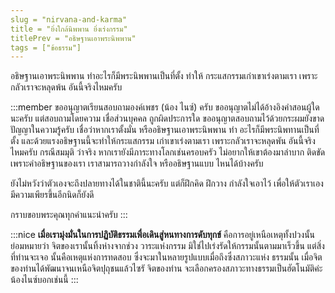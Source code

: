 ```yaml
---
slug = "nirvana-and-karma"
title = "ยิ่งใกล้นิพพาน ยิ่งเร่งกรรม"
titlePrev = "อธิษฐานเอาพระนิพพาน"
tags = ["ข้อธรรม"]
---
```


อธิษฐานเอาพระนิพพาน ทำอะไรก็มีพระนิพพานเป็นที่ตั้ง ทำให้
กระแสกรรมเก่าเขาเร่งตามเรา เพราะกลัวเราจะหลุดพ้น อันนี้จริงไหมครับ

:::member
ขออนุญาตเรียนสอบถามองค์เพชร (น้อง
ไนซ์) ครับ ขออนุญาตไม่ได้อ้างอิงคำสอนผู้ใดนะครับ แต่สอบถามโดยความ
เชื่อส่วนบุคคล ถูกผิดประการใด ขออนุญาตสอบถามไว้ด้วยกระผมยังขาด
ปัญญาในความรู้ครับ เชื่อว่าหากเราตั้งมั่น หรืออธิษฐานเอาพระนิพพาน ทำ
อะไรก็มีพระนิพทานเป็นที่ตั้ง และด้วยแรงอธิษฐานนี้จะทำให้กระแสกรรม
เก่าเขาเร่งตามเรา เพราะกลัวเราจะหลุดพัน อันนี้จริงไหมครับ กรณีสมมุติ
ว่าจริง หากเรายังมีภาระทางโลกเช่นครอบครัว ไม่อยากให้เขาต้องมาลำบาก
ติดขัด เพราะคำอธิษฐานของเรา เราสามารถวางกำลังใจ หรืออธิษฐานแบบ
ไหนได้บ้างครับ

ยังไม่หวังว่าตัวเองจะถึงปลายทางได้ในชาตินี้นะครับ แต่ก็ฝึกคิด ฝึกวาง
กำลังใจเอาไว้ เพื่อให้ตัวเราเองมีความเพียรขึ้นอีกนิดก็ยังดี

กราบขอบพระคุณทุกคำแนะนำครับ
:::

:::nice
**เมื่อเรามุ่งมั่นในการปฏิบัติธรรมเพื่อเดินสู่หนทางการดับทุกข์**
คือการอยู่เหนือเหตุทั้งปวงนั้น ย่อมหมายว่า จิตของเรานั้นทิ้งห่างจากช่วง
วาระแห่งกรรม มิใช่ไปเร่งรัดให้กรรมนั้นตามมาเร็วขึ้น แต่สิ่งที่ท่านจะเจอ
นั้นคือเหตุแห่งการทดสอบ ซึ่งจะมาในหลายรูปแบบเมื่อถึงซึ่งสภาวะแห่ง
ธรรมนั้น เมื่อจิตของท่านได้พัฒนาจนเหนือจิตปุถุชนแล้วไซรั จิตของท่าน
จะเลือกครองสภาวะทางธรรมเป็นฮัตโนมัติค่ะ น้องไนซ์บอกเช่นนี้
:::
